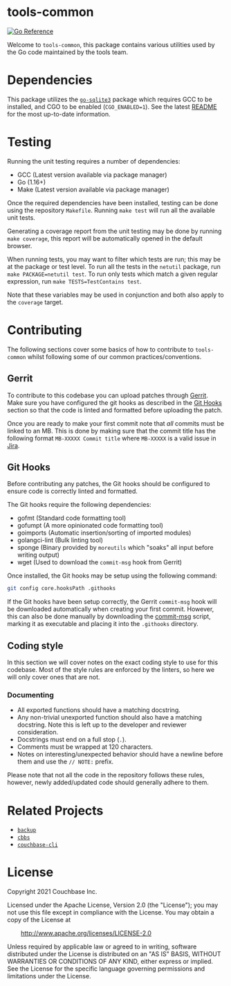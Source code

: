 # tools-common
[![Go Reference](https://pkg.go.dev/badge/github.com/couchbase/tools-common.svg)](https://pkg.go.dev/github.com/couchbase/tools-common)

Welcome to `tools-common`, this package contains various utilities used by the Go code maintained by the tools team.

# Dependencies

This package utilizes the [`go-sqlite3`](https://github.com/mattn/go-sqlite3) package which requires GCC to be
installed, and CGO to be enabled (`CGO_ENABLED=1`). See the latest
[README](https://github.com/mattn/go-sqlite3/blob/master/README.md) for the most up-to-date information.

# Testing

Running the unit testing requires a number of dependencies:
- GCC (Latest version available via package manager)
- Go (1.16+)
- Make (Latest version available via package manager)

Once the required dependencies have been installed, testing can be done using the repository `Makefile`. Running `make
test` will run all the available unit tests.

Generating a coverage report from the unit testing may be done by running `make coverage`, this report will be
automatically opened in the default browser.

When running tests, you may want to filter which tests are run; this may be at the package or test level. To run all the
tests in the `netutil` package, run `make PACKAGE=netutil test`. To run only tests which match a given regular
expression, run `make TESTS=TestContains test`.

Note that these variables may be used in conjunction and both also apply to the `coverage` target.

# Contributing

The following sections cover some basics of how to contribute to `tools-common` whilst following some of our common
practices/conventions.

## Gerrit

To contribute to this codebase you can upload patches through [Gerrit](http://review.couchbase.org). Make sure you have
configured the git hooks as described in the [Git Hooks](#git-hooks) section so that the code is linted and formatted
before uploading the patch.

Once you are ready to make your first commit note that *all* commits must be linked to an MB. This is done by making
sure that the commit title has the following format `MB-XXXXX Commit title` where `MB-XXXXX` is a valid issue in
[Jira](https://issues.couchbase.com).

## Git Hooks

Before contributing any patches, the Git hooks should be configured to ensure code is correctly linted and formatted.

The Git hooks require the following dependencies:
- gofmt (Standard code formatting tool)
- gofumpt (A more opinionated code formatting tool)
- goimports (Automatic insertion/sorting of imported modules)
- golangci-lint (Bulk linting tool)
- sponge (Binary provided by `moreutils` which "soaks" all input before writing output)
- wget (Used to download the `commit-msg` hook from Gerrit)

Once installed, the Git hooks may be setup using the following command:

```sh
git config core.hooksPath .githooks
```

If the Git hooks have been setup correctly, the Gerrit `commit-msg` hook will be downloaded automatically when creating
your first commit. However, this can also be done manually by downloading the
[commit-msg](http://review.couchbase.org/tools/hooks/commit-msg) script, marking it as executable and placing it into
the `.githooks` directory.

## Coding style

In this section we will cover notes on the exact coding style to use for this codebase. Most of the style rules are
enforced by the linters, so here we will only cover ones that are not.

### Documenting

- All exported functions should have a matching docstring.
- Any non-trivial unexported function should also have a matching docstring. Note this is left up to the developer and
  reviewer consideration.
- Docstrings must end on a full stop (`.`).
- Comments must be wrapped at 120 characters.
- Notes on interesting/unexpected behavior should have a newline before them and use the `// NOTE:` prefix.

Please note that not all the code in the repository follows these rules, however, newly added/updated code should
generally adhere to them.

# Related Projects
- [`backup`](https://github.com/couchbase/backup)
- [`cbbs`](https://github.com/couchbase/cbbs)
- [`couchbase-cli`](https://github.com/couchbase/couchbase-cli)

# License
Copyright 2021 Couchbase Inc.

Licensed under the Apache License, Version 2.0 (the "License");
you may not use this file except in compliance with the License.
You may obtain a copy of the License at

&nbsp;&nbsp;&nbsp;&nbsp;&nbsp;&nbsp;&nbsp;&nbsp;http://www.apache.org/licenses/LICENSE-2.0

Unless required by applicable law or agreed to in writing, software
distributed under the License is distributed on an "AS IS" BASIS,
WITHOUT WARRANTIES OR CONDITIONS OF ANY KIND, either express or implied.
See the License for the specific language governing permissions and
limitations under the License.
